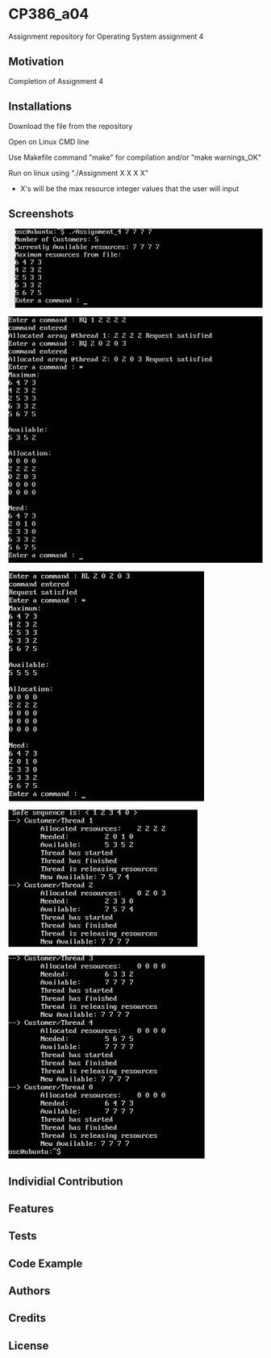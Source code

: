 # CP386_a04
Assignment repository for Operating System assignment 4
## Motivation
Completion of Assignment 4
## Installations
Download the file from the repository

Open on Linux CMD line

Use Makefile command "make" for compilation and/or "make warnings_OK"

Run on linux using "./Assignment X X X X" 

  - X's will be the max resource integer values that the user will input


## Screenshots
![Screenshot1](/pics/first.png "Program Start")

![Screenshot2](/pics/second.png "RQ, and * Example")

![Screenshot3](/pics/third.png "RL and *")

![Screenshot4](/pics/fourth.png "Run command Part 1")

![Screenshot5](/pics/fifth.png "Run command Part 2")

## Individial Contribution

## Features

## Tests

## Code Example

## Authors

## Credits

## License
